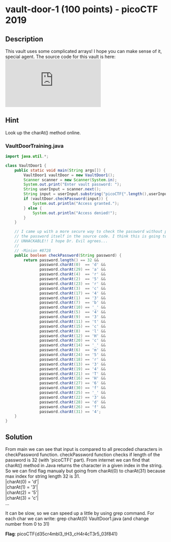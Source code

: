 # vault-door-1 (100 points) - picoCTF 2019

## Description
This vault uses some complicated arrays! I hope you can make sense of it, special agent. The source code for this vault is here: ![VaultDoor1.java](https://github.com/Kaminaru/picoCTF-writeups/blob/main/vault-door-1/VaultDoor1.java)

## Hint
Look up the charAt() method online.

### VaultDoorTraining.java
```java
import java.util.*;

class VaultDoor1 {
    public static void main(String args[]) {
        VaultDoor1 vaultDoor = new VaultDoor1();
        Scanner scanner = new Scanner(System.in);
        System.out.print("Enter vault password: ");
        String userInput = scanner.next();
        String input = userInput.substring("picoCTF{".length(),userInput.length()-1);
        if (vaultDoor.checkPassword(input)) {
            System.out.println("Access granted.");
        } else {
            System.out.println("Access denied!");
        }
    }

    // I came up with a more secure way to check the password without putting
    // the password itself in the source code. I think this is going to be
    // UNHACKABLE!! I hope Dr. Evil agrees...
    //
    // -Minion #8728
    public boolean checkPassword(String password) {
        return password.length() == 32 &&
               password.charAt(0)  == 'd' &&
               password.charAt(29) == 'a' &&
               password.charAt(4)  == 'r' &&
               password.charAt(2)  == '5' &&
               password.charAt(23) == 'r' &&
               password.charAt(3)  == 'c' &&
               password.charAt(17) == '4' &&
               password.charAt(1)  == '3' &&
               password.charAt(7)  == 'b' &&
               password.charAt(10) == '_' &&
               password.charAt(5)  == '4' &&
               password.charAt(9)  == '3' &&
               password.charAt(11) == 't' &&
               password.charAt(15) == 'c' &&
               password.charAt(8)  == 'l' &&
               password.charAt(12) == 'H' &&
               password.charAt(20) == 'c' &&
               password.charAt(14) == '_' &&
               password.charAt(6)  == 'm' &&
               password.charAt(24) == '5' &&
               password.charAt(18) == 'r' &&
               password.charAt(13) == '3' &&
               password.charAt(19) == '4' &&
               password.charAt(21) == 'T' &&
               password.charAt(16) == 'H' &&
               password.charAt(27) == '6' &&
               password.charAt(30) == 'f' &&
               password.charAt(25) == '_' &&
               password.charAt(22) == '3' &&
               password.charAt(28) == 'd' &&
               password.charAt(26) == 'f' &&
               password.charAt(31) == '4';
    }
}

```


## Solution
From main we can see that input is compared to all precoded characters in checkPassword function. checkPassword function checks if length of the password is 32 (with 'picoCTF{' part). From internet we can find that charAt() method in Java returns the character in a given index in the string. So we can find flag manualy but going from charAt(0) to charAt(31) because max index for string length 32 is 31. 
<br/>
|charAt(0) = 'd'|<br/>
|charAt(1) = '3'|<br/>
|charAt(2) = '5'|<br/>
|charAt(3) = 'c'|<br/>
        ...
  
It can be slow, so we can speed up a little by using grep command. 
For each char we can write: grep charAt\(0\) VaultDoor1.java    (and change number from 0 to 31)


**Flag**: picoCTF{d35cr4mbl3_tH3_cH4r4cT3r5_03f841}
